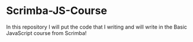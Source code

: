 # Scrimba-JS-Course
In this repository I will put the code that I writing and will write in the Basic JavaScript course from Scrimba! 
